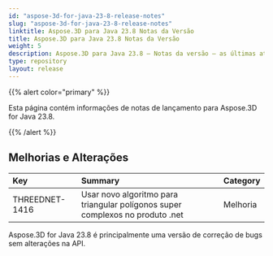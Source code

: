 ```yaml
---
id: "aspose-3d-for-java-23-8-release-notes"
slug: "aspose-3d-for-java-23-8-release-notes"
linktitle: Aspose.3D para Java 23.8 Notas da Versão
title: Aspose.3D para Java 23.8 Notas da Versão
weight: 5
description: Aspose.3D para Java 23.8 – Notas da versão – as últimas atualizações e correções.
type: repository
layout: release
---
```


{{% alert color="primary" %}}

Esta página contém informações de notas de lançamento para Aspose.3D for Java 23.8.

{{% /alert %}}
## **Melhorias e Alterações**

|**Key**|**Summary**|**Category**|
| :- | :- | :- |
| THREEDNET-1416 | Usar novo algoritmo para triangular polígonos super complexos no produto .net| Melhoria |

Aspose.3D for Java 23.8 é principalmente uma versão de correção de bugs sem alterações na API.